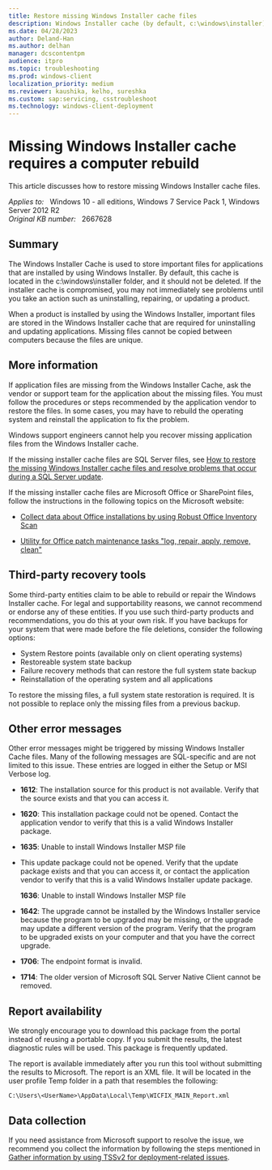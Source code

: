 ```yaml
---
title: Restore missing Windows Installer cache files
description: Windows Installer cache (by default, c:\windows\installer) is used to store important files for applications that are installed using the MSI Windows Installer. The cache should not be deleted manually.
ms.date: 04/28/2023
author: Deland-Han
ms.author: delhan
manager: dcscontentpm
audience: itpro
ms.topic: troubleshooting
ms.prod: windows-client
localization_priority: medium
ms.reviewer: kaushika, kelho, sureshka
ms.custom: sap:servicing, csstroubleshoot
ms.technology: windows-client-deployment
---
```

# Missing Windows Installer cache requires a computer rebuild

This article discusses how to restore missing Windows Installer cache files.

_Applies to:_ &nbsp; Windows 10 - all editions, Windows 7 Service Pack 1, Windows Server 2012 R2  
_Original KB number:_ &nbsp; 2667628

## Summary

The Windows Installer Cache is used to store important files for applications that are installed by using Windows Installer. By default, this cache is located in the c:\windows\installer folder, and it should not be deleted. If the installer cache is compromised, you may not immediately see problems until you take an action such as uninstalling, repairing, or updating a product.

When a product is installed by using the Windows Installer, important files are stored in the Windows Installer cache that are required for uninstalling and updating applications. Missing files cannot be copied between computers because the files are unique.

## More information

If application files are missing from the Windows Installer Cache, ask the vendor or support team for the application about the missing files. You must follow the procedures or steps recommended by the application vendor to restore the files. In some cases, you may have to rebuild the operating system and reinstall the application to fix the problem.

Windows support engineers cannot help you recover missing application files from the Windows Installer cache.

If the missing installer cache files are SQL Server files, see [How to restore the missing Windows Installer cache files and resolve problems that occur during a SQL Server update](https://support.microsoft.com/help/969052).

If the missing installer cache files are Microsoft Office or SharePoint files, follow the instructions in the following topics on the Microsoft website:

- [Collect data about Office installations by using Robust Office Inventory Scan](/previous-versions/office/office-2010/hh221405(v=office.14))

- [Utility for Office patch maintenance tasks "log, repair, apply, remove, clean"](https://gist.github.com/jwstl/0240b284ecf7049731294e53587f4bc5)

## Third-party recovery tools

Some third-party entities claim to be able to rebuild or repair the Windows Installer cache. For legal and supportability reasons, we cannot recommend or endorse any of these entities. If you use such third-party products and recommendations, you do this at your own risk.
If you have backups for your system that were made before the file deletions, consider the following options:

- System Restore points (available only on client operating systems)
- Restoreable system state backup
- Failure recovery methods that can restore the full system state backup
- Reinstallation of the operating system and all applications

To restore the missing files, a full system state restoration is required. It is not possible to replace only the missing files from a previous backup.

## Other error messages

Other error messages might be triggered by missing Windows Installer Cache files. Many of the following messages are SQL-specific and are not limited to this issue. These entries are logged in either the Setup or MSI Verbose log.

- **1612**: The installation source for this product is not available. Verify that the source exists and that you can access it.
- **1620**: This installation package could not be opened. Contact the application vendor to verify that this is a valid Windows Installer package.
- **1635**: Unable to install Windows Installer MSP file
- This update package could not be opened. Verify that the update package exists and that you can access it, or contact the application vendor to verify that this is a valid Windows Installer update package.

    **1636**: Unable to install Windows Installer MSP file
- **1642**: The upgrade cannot be installed by the Windows Installer service because the program to be upgraded may be missing, or the upgrade may update a different version of the program. Verify that the program to be upgraded exists on your computer and that you have the correct upgrade.
- **1706**: The endpoint format is invalid.
- **1714**: The older version of Microsoft SQL Server Native Client cannot be removed.

## Report availability

We strongly encourage you to download this package from the portal instead of reusing a portable copy. If you submit the results, the latest diagnostic rules will be used. This package is frequently updated.

The report is available immediately after you run this tool without submitting the results to Microsoft. The report is an XML file. It will be located in the user profile Temp folder in a path that resembles the following:

`C:\Users\<UserName>\AppData\Local\Temp\WICFIX_MAIN_Report.xml`

## Data collection

If you need assistance from Microsoft support to resolve the issue, we recommend you collect the information by following the steps mentioned in [Gather information by using TSSv2 for deployment-related issues](../windows-troubleshooters/gather-information-using-tssv2-deployment.md).
